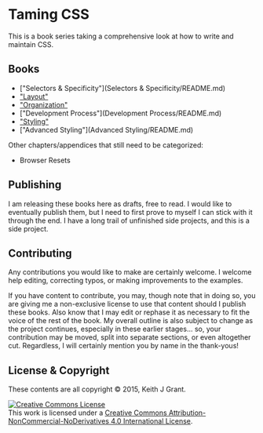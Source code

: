 # Taming CSS

This is a book series taking a comprehensive look at how to write and maintain CSS.

## Books

* ["Selectors & Specificity"](Selectors & Specificity/README.md)
* ["Layout"](Layout/README.md)
* ["Organization"](Organization/README.md)
* ["Development Process"](Development Process/README.md)
* ["Styling"](Styling/README.md)
* ["Advanced Styling"](Advanced Styling/README.md)

Other chapters/appendices that still need to be categorized:

 * Browser Resets

## Publishing

I am releasing these books here as drafts, free to read.  I would like to eventually publish them, but I need to first prove to myself I can stick with it through the end.  I have a long trail of unfinished side projects, and this is a side project.

## Contributing

Any contributions you would like to make are certainly welcome.  I welcome help editing, correcting typos, or making improvements to the examples.

If you have content to contribute, you may, though note that in doing so, you are giving me a non-exclusive license to use that content should I publish these books.  Also know that I may edit or rephase it as necessary to fit the voice of the rest of the book.  My overall outline is also subject to change as the project continues, especially in these earlier stages... so, your contribution may be moved, split into separate sections, or even altogether cut.  Regardless, I will certainly mention you by name in the thank-yous!

## License & Copyright

These contents are all copyright &copy; 2015, Keith J Grant.

<a rel="license" href="http://creativecommons.org/licenses/by-nc-nd/4.0/"><img alt="Creative Commons License" style="border-width:0" src="https://i.creativecommons.org/l/by-nc-nd/4.0/88x31.png" /></a><br />This work is licensed under a <a rel="license" href="http://creativecommons.org/licenses/by-nc-nd/4.0/">Creative Commons Attribution-NonCommercial-NoDerivatives 4.0 International License</a>.
